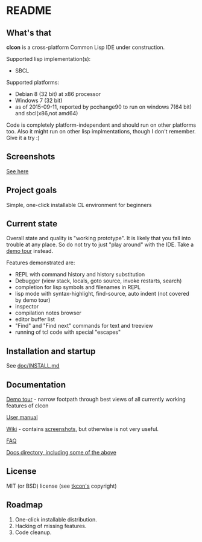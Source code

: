 # README #

## What's that
**clcon** is a cross-platform Common Lisp IDE under construction.

Supported lisp implementation(s):

- SBCL

Supported platforms: 

- Debian 8 (32 bit) at x86 processor
- Windows 7 (32 bit)
- as of 2015-09-11, reported by pcchange90 to run on windows 7(64 bit) and sbcl(x86,not amd64)

Code is completely platform-independent and should run on other platforms too. Also it might run on other lisp implmentations, though I don't remember. Give it a try :) 

## Screenshots
[See here](https://bitbucket.org/budden/clcon/wiki/Screenshots)

## Project goals
Simple, one-click installable CL environment for beginners

## Current state
Overall state and quality is "working prototype".
It is likely that you fall into trouble at any place. 
So do not try to just "play around" with the IDE. Take
a [demo tour](doc/demo-tour.md) instead.

Features demonstrated are: 

- REPL with command history and history substitution
- Debugger (view stack, locals, goto source, invoke restarts, search)
- completion for lisp symbols and filenames in REPL
- lisp mode with syntax-highlight, find-source, auto indent (not covered by demo tour)
- inspector 
- compilation notes browser
- editor buffer list
- "Find" and "Find next" commands for text and treeview
- running of tcl code with special "escapes"

## Installation and startup
See [doc/INSTALL.md](https://bitbucket.org/budden/clcon/src/default/doc/INSTALL.md)

## Documentation

[Demo tour](doc/demo-tour.md) - narrow footpath through best views of all currently working features of clcon

[User manual](https://bitbucket.org/budden/clcon/src/default/doc/user-manual.md)

[Wiki](https://bitbucket.org/budden/clcon/wiki/) - contains [screenshots](https://bitbucket.org/budden/clcon/wiki/Screenshots), but otherwise is not very useful.  

[FAQ](https://bitbucket.org/budden/clcon/src/default/doc/FAQ.md)

[Docs directory, including some of the above](https://bitbucket.org/budden/clcon/src/default/doc/)

## License
MIT (or BSD) license (see [tkcon's](http://tkcon.sourceforge.net/) copyright)

## Roadmap
1. One-click installable distribution.
2. Hacking of missing features.
3. Code cleanup.
